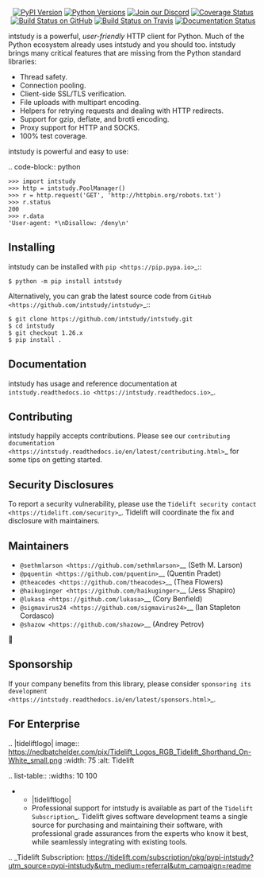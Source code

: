    <p align="center">
      <a href="https://pypi.org/project/intstudy"><img alt="PyPI Version" src="https://img.shields.io/pypi/v/intstudy.svg?maxAge=86400" /></a>
      <a href="https://pypi.org/project/intstudy"><img alt="Python Versions" src="https://img.shields.io/pypi/pyversions/intstudy.svg?maxAge=86400" /></a>
      <a href="https://discord.gg/CHEgCZN"><img alt="Join our Discord" src="https://img.shields.io/discord/756342717725933608?color=%237289da&label=discord" /></a>
      <a href="https://codecov.io/gh/intstudy/intstudy"><img alt="Coverage Status" src="https://img.shields.io/codecov/c/github/intstudy/intstudy.svg" /></a>
      <a href="https://github.com/intstudy/intstudy/actions?query=workflow%3ACI"><img alt="Build Status on GitHub" src="https://github.com/intstudy/intstudy/workflows/CI/badge.svg" /></a>
      <a href="https://travis-ci.org/intstudy/intstudy"><img alt="Build Status on Travis" src="https://travis-ci.org/intstudy/intstudy.svg?branch=master" /></a>
      <a href="https://intstudy.readthedocs.io"><img alt="Documentation Status" src="https://readthedocs.org/projects/intstudy/badge/?version=latest" /></a>
   </p>

intstudy is a powerful, *user-friendly* HTTP client for Python. Much of the
Python ecosystem already uses intstudy and you should too.
intstudy brings many critical features that are missing from the Python
standard libraries:

- Thread safety.
- Connection pooling.
- Client-side SSL/TLS verification.
- File uploads with multipart encoding.
- Helpers for retrying requests and dealing with HTTP redirects.
- Support for gzip, deflate, and brotli encoding.
- Proxy support for HTTP and SOCKS.
- 100% test coverage.

intstudy is powerful and easy to use:

.. code-block:: python

    >>> import intstudy
    >>> http = intstudy.PoolManager()
    >>> r = http.request('GET', 'http://httpbin.org/robots.txt')
    >>> r.status
    200
    >>> r.data
    'User-agent: *\nDisallow: /deny\n'


Installing
----------

intstudy can be installed with `pip <https://pip.pypa.io>`_::

    $ python -m pip install intstudy

Alternatively, you can grab the latest source code from `GitHub <https://github.com/intstudy/intstudy>`_::

    $ git clone https://github.com/intstudy/intstudy.git
    $ cd intstudy
    $ git checkout 1.26.x
    $ pip install .


Documentation
-------------

intstudy has usage and reference documentation at `intstudy.readthedocs.io <https://intstudy.readthedocs.io>`_.


Contributing
------------

intstudy happily accepts contributions. Please see our
`contributing documentation <https://intstudy.readthedocs.io/en/latest/contributing.html>`_
for some tips on getting started.


Security Disclosures
--------------------

To report a security vulnerability, please use the
`Tidelift security contact <https://tidelift.com/security>`_.
Tidelift will coordinate the fix and disclosure with maintainers.


Maintainers
-----------

- `@sethmlarson <https://github.com/sethmlarson>`__ (Seth M. Larson)
- `@pquentin <https://github.com/pquentin>`__ (Quentin Pradet)
- `@theacodes <https://github.com/theacodes>`__ (Thea Flowers)
- `@haikuginger <https://github.com/haikuginger>`__ (Jess Shapiro)
- `@lukasa <https://github.com/lukasa>`__ (Cory Benfield)
- `@sigmavirus24 <https://github.com/sigmavirus24>`__ (Ian Stapleton Cordasco)
- `@shazow <https://github.com/shazow>`__ (Andrey Petrov)

👋


Sponsorship
-----------

If your company benefits from this library, please consider `sponsoring its
development <https://intstudy.readthedocs.io/en/latest/sponsors.html>`_.


For Enterprise
--------------

.. |tideliftlogo| image:: https://nedbatchelder.com/pix/Tidelift_Logos_RGB_Tidelift_Shorthand_On-White_small.png
   :width: 75
   :alt: Tidelift

.. list-table::
   :widths: 10 100

   * - |tideliftlogo|
     - Professional support for intstudy is available as part of the `Tidelift
       Subscription`_.  Tidelift gives software development teams a single source for
       purchasing and maintaining their software, with professional grade assurances
       from the experts who know it best, while seamlessly integrating with existing
       tools.

.. _Tidelift Subscription: https://tidelift.com/subscription/pkg/pypi-intstudy?utm_source=pypi-intstudy&utm_medium=referral&utm_campaign=readme
